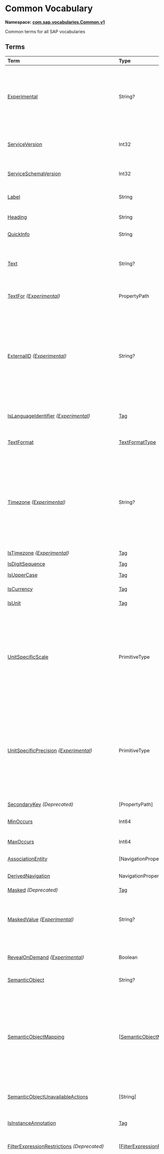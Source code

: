 # Common Vocabulary
**Namespace: [com.sap.vocabularies.Common.v1](Common.xml)**

Common terms for all SAP vocabularies


## Terms

Term|Type|Description
:---|:---|:----------
[Experimental](./Common.xml#L43:~:text=<Term%20Name="-,Experimental,-")|String?|<a name="Experimental"></a>Terms, types, and properties annotated with this term are experimental and can be changed incompatibly or removed completely any time without prior warning.<br>Do not use or rely on experimental terms, types, and properties in production environments.
[ServiceVersion](./Common.xml#L54:~:text=<Term%20Name="-,ServiceVersion,-")|Int32|<a name="ServiceVersion"></a>1 for first version of a service, incremented when schema changes incompatibly and service is published with a different URI
[ServiceSchemaVersion](./Common.xml#L57:~:text=<Term%20Name="-,ServiceSchemaVersion,-")|Int32|<a name="ServiceSchemaVersion"></a>0 for first schema version within a service version, incremented when schema changes compatibly
[Label](./Common.xml#L62:~:text=<Term%20Name="-,Label,-")|String|<a name="Label"></a>A short, human-readable text suitable for labels and captions in UIs
[Heading](./Common.xml#L67:~:text=<Term%20Name="-,Heading,-")|String|<a name="Heading"></a>A short, human-readable text suitable for column headings in UIs
[QuickInfo](./Common.xml#L72:~:text=<Term%20Name="-,QuickInfo,-")|String|<a name="QuickInfo"></a>A short, human-readable text suitable for tool tips in UIs
[Text](./Common.xml#L77:~:text=<Term%20Name="-,Text,-")|String?|<a name="Text"></a>A descriptive text for values of the annotated property. Value MUST be a dynamic expression when used as metadata annotation.<br>Can be annotated with:<br>- [TextArrangement](UI.md#TextArrangement)
[TextFor](./Common.xml#L87:~:text=<Term%20Name="-,TextFor,-") *([Experimental](Common.md#Experimental))*|PropertyPath|<a name="TextFor"></a>The annotated property contains a descriptive text for values of the referenced property.
[ExternalID](./Common.xml#L93:~:text=<Term%20Name="-,ExternalID,-") *([Experimental](Common.md#Experimental))*|String?|<a name="ExternalID"></a>A human readable identifier for values of the annotated property or parameter. Value MUST be a dynamic expression when used as metadata annotation.<br>If the annotated property is (part of) a foreign key of a resource, the external id is a human readable (part of an) identifier of this resource. There is a one-to-one relationship between each possible value of the annotated property and the corresponding external id. The annotation of a parameter refers to a property of the operation binding parameter.
[IsLanguageIdentifier](./Common.xml#L111:~:text=<Term%20Name="-,IsLanguageIdentifier,-") *([Experimental](Common.md#Experimental))*|[Tag](https://github.com/oasis-tcs/odata-vocabularies/blob/main/vocabularies/Org.OData.Core.V1.md#Tag)|<a name="IsLanguageIdentifier"></a>An identifier to distinguish multiple texts in different languages for the same entity
[TextFormat](./Common.xml#L116:~:text=<Term%20Name="-,TextFormat,-")|[TextFormatType](#TextFormatType)|<a name="TextFormat"></a>The annotated property, parameter, or return type contains human-readable text that may contain formatting information
[Timezone](./Common.xml#L129:~:text=<Term%20Name="-,Timezone,-") *([Experimental](Common.md#Experimental))*|String?|<a name="Timezone"></a>The point in time represented by the annotated property or parameter shall be interpreted in the given time zone<br>Time zones shall be specified according to the [IANA](https://www.iana.org/time-zones) standard. If this annotation is absent or null or an empty string, points in time are typically interpreted in the current user's or default time zone. The annotation value can be a path expression resolving to a property that may be tagged with [`IsTimezone`](#IsTimezone).
[IsTimezone](./Common.xml#L139:~:text=<Term%20Name="-,IsTimezone,-") *([Experimental](Common.md#Experimental))*|[Tag](https://github.com/oasis-tcs/odata-vocabularies/blob/main/vocabularies/Org.OData.Core.V1.md#Tag)|<a name="IsTimezone"></a>Annotated property or parameter is a time zone
[IsDigitSequence](./Common.xml#L190:~:text=<Term%20Name="-,IsDigitSequence,-")|[Tag](https://github.com/oasis-tcs/odata-vocabularies/blob/main/vocabularies/Org.OData.Core.V1.md#Tag)|<a name="IsDigitSequence"></a>Contains only digits
[IsUpperCase](./Common.xml#L195:~:text=<Term%20Name="-,IsUpperCase,-")|[Tag](https://github.com/oasis-tcs/odata-vocabularies/blob/main/vocabularies/Org.OData.Core.V1.md#Tag)|<a name="IsUpperCase"></a>Contains just uppercase characters
[IsCurrency](./Common.xml#L200:~:text=<Term%20Name="-,IsCurrency,-")|[Tag](https://github.com/oasis-tcs/odata-vocabularies/blob/main/vocabularies/Org.OData.Core.V1.md#Tag)|<a name="IsCurrency"></a>Annotated property or parameter is a currency code
[IsUnit](./Common.xml#L205:~:text=<Term%20Name="-,IsUnit,-")|[Tag](https://github.com/oasis-tcs/odata-vocabularies/blob/main/vocabularies/Org.OData.Core.V1.md#Tag)|<a name="IsUnit"></a>Annotated property or parameter is a unit of measure
[UnitSpecificScale](./Common.xml#L209:~:text=<Term%20Name="-,UnitSpecificScale,-")|PrimitiveType|<a name="UnitSpecificScale"></a>The number of fractional decimal digits of a currency amount or measured quantity<br>The annotated property contains a currency code or unit of measure, and the annotation value specifies the default scale of numeric values with that currency code or unit of measure. Can be used in e.g. a list of available currency codes or units of measure, or a list of measuring devices to specify the number of fractional digits captured by that device.
[UnitSpecificPrecision](./Common.xml#L214:~:text=<Term%20Name="-,UnitSpecificPrecision,-") *([Experimental](Common.md#Experimental))*|PrimitiveType|<a name="UnitSpecificPrecision"></a>The number of significant decimal digits of a currency amount or measured quantity<br>The annotated property contains a currency code or unit of measure, and the annotation value specifies the default precision of numeric values with that currency code or unit of measure. Can be used in e.g. a list of available currency codes or units of measure, or a list of measuring devices to specify the number of significant digits captured by that device.
[SecondaryKey](./Common.xml#L220:~:text=<Term%20Name="-,SecondaryKey,-") *(Deprecated)*|\[PropertyPath\]|<a name="SecondaryKey"></a>Use term `AlternateKeys` from the OASIS Core vocabulary instead
[MinOccurs](./Common.xml#L232:~:text=<Term%20Name="-,MinOccurs,-")|Int64|<a name="MinOccurs"></a>The annotated set or collection contains at least this number of items
[MaxOccurs](./Common.xml#L236:~:text=<Term%20Name="-,MaxOccurs,-")|Int64|<a name="MaxOccurs"></a>The annotated set or collection contains at most this number of items
[AssociationEntity](./Common.xml#L240:~:text=<Term%20Name="-,AssociationEntity,-")|\[NavigationPropertyPath\]|<a name="AssociationEntity"></a>Entity representing an n:m association with attributes
[DerivedNavigation](./Common.xml#L247:~:text=<Term%20Name="-,DerivedNavigation,-")|NavigationPropertyPath|<a name="DerivedNavigation"></a>Shortcut for a multi-segment navigation, contains the long path with all its segments
[Masked](./Common.xml#L253:~:text=<Term%20Name="-,Masked,-") *(Deprecated)*|[Tag](https://github.com/oasis-tcs/odata-vocabularies/blob/main/vocabularies/Org.OData.Core.V1.md#Tag)|<a name="Masked"></a>Use terms `MaskedValue` instead
[MaskedValue](./Common.xml#L268:~:text=<Term%20Name="-,MaskedValue,-") *([Experimental](Common.md#Experimental))*|String?|<a name="MaskedValue"></a>Property contains sensitive data that is by default not transferred<br>By default a masked property is excluded from responses and instead an instance annotation with this term is sent, containing a masked value that can be rendered by user interfaces.
[RevealOnDemand](./Common.xml#L277:~:text=<Term%20Name="-,RevealOnDemand,-") *([Experimental](Common.md#Experimental))*|Boolean|<a name="RevealOnDemand"></a>Unmasked data for this property can be requested with custom query option `masked-values=false`
[SemanticObject](./Common.xml#L283:~:text=<Term%20Name="-,SemanticObject,-")|String?|<a name="SemanticObject"></a>Name of the Semantic Object represented as this entity type or identified by this property
[SemanticObjectMapping](./Common.xml#L286:~:text=<Term%20Name="-,SemanticObjectMapping,-")|\[[SemanticObjectMappingType](#SemanticObjectMappingType)\]|<a name="SemanticObjectMapping"></a>Maps properties of the annotated entity type or sibling properties of the annotated property to properties of the Semantic Object<br>This allows "renaming" of properties in the current context to match property names of the Semantic Object, e.g. `SenderPartyID` to `PartyID`. Only properties explicitly listed in the mapping are renamed, all other properties are available for intent-based navigation with their "local" name.
[SemanticObjectUnavailableActions](./Common.xml#L299:~:text=<Term%20Name="-,SemanticObjectUnavailableActions,-")|\[String\]|<a name="SemanticObjectUnavailableActions"></a>List of actions that are not available in the current state of the instance of the Semantic Object
[IsInstanceAnnotation](./Common.xml#L303:~:text=<Term%20Name="-,IsInstanceAnnotation,-")|[Tag](https://github.com/oasis-tcs/odata-vocabularies/blob/main/vocabularies/Org.OData.Core.V1.md#Tag)|<a name="IsInstanceAnnotation"></a>Term can also be used as instance annotation; AppliesTo of this term specifies where it can be applied
[FilterExpressionRestrictions](./Common.xml#L333:~:text=<Term%20Name="-,FilterExpressionRestrictions,-") *(Deprecated)*|\[[FilterExpressionRestrictionType](#FilterExpressionRestrictionType)\]|<a name="FilterExpressionRestrictions"></a>Use term Capabilities.FilterRestrictions instead
[FieldControl](./Common.xml#L376:~:text=<Term%20Name="-,FieldControl,-")|[FieldControlType?](#FieldControlType)|<a name="FieldControl"></a>Control state of a property, parameter, or the media stream of a media entity<br>This term can be used for static field control, providing an enumeration member value in $metadata, as well as dynamically, providing a `Path` expression.<br/>In the dynamic case the property referenced by the `Path` expression MUST be of type `Edm.Byte` to accommodate OData V2 services as well as V4 infrastructures that don't support enumeration types.
[ExceptionCategory](./Common.xml#L425:~:text=<Term%20Name="-,ExceptionCategory,-") *([Experimental](Common.md#Experimental))*|String|<a name="ExceptionCategory"></a>A machine-readable exception category
[Application](./Common.xml#L430:~:text=<Term%20Name="-,Application,-") *([Experimental](Common.md#Experimental))*|[ApplicationType](#ApplicationType)|<a name="Application"></a>...
[Timestamp](./Common.xml#L450:~:text=<Term%20Name="-,Timestamp,-") *([Experimental](Common.md#Experimental))*|DateTimeOffset|<a name="Timestamp"></a>...
[TransactionId](./Common.xml#L455:~:text=<Term%20Name="-,TransactionId,-") *([Experimental](Common.md#Experimental))*|String|<a name="TransactionId"></a>...
[ErrorResolution](./Common.xml#L460:~:text=<Term%20Name="-,ErrorResolution,-") *([Experimental](Common.md#Experimental))*|[ErrorResolutionType](#ErrorResolutionType)|<a name="ErrorResolution"></a>Hints for resolving this error
[Messages](./Common.xml#L478:~:text=<Term%20Name="-,Messages,-")|\[ComplexType\]|<a name="Messages"></a>Collection of end-user messages<br>The name of the message type is service-specific, its structure components are identified by naming convention, following the names of the OData error response structure.<br/>The minimum structure is<br/>- `code: Edm.String`<br/>- `message: Edm.String`<br/>- `target: Edm.String nullable`<br/>- `additionalTargets: Collection(Edm.String)`<br/>- `transition: Edm.Boolean`<br/>- `numericSeverity: Edm.Byte`<br/>- `longtextUrl: Edm.String nullable`
[additionalTargets](./Common.xml#L501:~:text=<Term%20Name="-,additionalTargets,-") *([Experimental](Common.md#Experimental))*|\[String\]|<a name="additionalTargets"></a>Additional targets for the message<br>This instance annotation can be applied to the `error` object and the objects within the `details` array of an OData error response
[longtextUrl](./Common.xml#L507:~:text=<Term%20Name="-,longtextUrl,-")|URL|<a name="longtextUrl"></a>Location of the message long text<br>This instance annotation can be applied to the `error` object and the objects within the `details` array of an OData error response
[numericSeverity](./Common.xml#L513:~:text=<Term%20Name="-,numericSeverity,-")|[NumericMessageSeverityType](#NumericMessageSeverityType)|<a name="numericSeverity"></a>Classifies an end-user message as info, success, warning, or error<br>This instance annotation can be applied to the `error` object and the objects within the `details` array of an OData error response
[MaximumNumericMessageSeverity](./Common.xml#L518:~:text=<Term%20Name="-,MaximumNumericMessageSeverity,-") *([Experimental](Common.md#Experimental))*|[NumericMessageSeverityType?](#NumericMessageSeverityType)|<a name="MaximumNumericMessageSeverity"></a>The maximum severity of all end-user messages attached to an entity, null if no messages are attached<br>This metadata annotation can be applied to entity types that are also annotated with term [`Common.Messages`](#Messages)
[IsActionCritical](./Common.xml#L547:~:text=<Term%20Name="-,IsActionCritical,-")|Boolean|<a name="IsActionCritical"></a>Criticality of the function or action to enforce a warning or similar before it's executed
[Attributes](./Common.xml#L551:~:text=<Term%20Name="-,Attributes,-")|\[PropertyPath\]|<a name="Attributes"></a>Attributes related to this property, which may occur in denormalized entity types
[RelatedRecursiveHierarchy](./Common.xml#L555:~:text=<Term%20Name="-,RelatedRecursiveHierarchy,-")|AnnotationPath|<a name="RelatedRecursiveHierarchy"></a>A recursive hierarchy related to this property. The annotation path must end in Aggregation.RecursiveHierarchy.
[Interval](./Common.xml#L559:~:text=<Term%20Name="-,Interval,-")|[IntervalType](#IntervalType)|<a name="Interval"></a>An interval with lower and upper boundaries described by two properties
[ResultContext](./Common.xml#L577:~:text=<Term%20Name="-,ResultContext,-")|[Tag](https://github.com/oasis-tcs/odata-vocabularies/blob/main/vocabularies/Org.OData.Core.V1.md#Tag)|<a name="ResultContext"></a>The annotated entity type has one or more containment navigation properties. An instance of the annotated entity type provides the context required for determining the target entity sets reached by these containment navigation properties.
[SAPObjectNodeType](./Common.xml#L585:~:text=<Term%20Name="-,SAPObjectNodeType,-") *([Experimental](Common.md#Experimental))*|[SAPObjectNodeTypeType](#SAPObjectNodeTypeType)|<a name="SAPObjectNodeType"></a>The SAP Object Node Type represented by the annotated entity type<br>SAP Object Node Types define the structure of SAP Object Types, which are a generalization of Business Object, Technical Object, Configuration Object, and Analytical Object.
[Composition](./Common.xml#L601:~:text=<Term%20Name="-,Composition,-") *([Experimental](Common.md#Experimental))*|[Tag](https://github.com/oasis-tcs/odata-vocabularies/blob/main/vocabularies/Org.OData.Core.V1.md#Tag)|<a name="Composition"></a>The annotated navigation property represents a logical composition, even though it is non-containment<br>The entities related via this navigation property have an existential dependency on their composition parent. The entity set of the composition parent MUST contain a NavigationPropertyBinding for this navigation property.
[SAPObjectNodeTypeReference](./Common.xml#L610:~:text=<Term%20Name="-,SAPObjectNodeTypeReference,-") *([Experimental](Common.md#Experimental))*|String|<a name="SAPObjectNodeTypeReference"></a>The entity referenced by the annotated property has the [`SAPObjectNodeType`](#SAPObjectNodeType) with this name<br>The entity containing the property and the entity referenced by it will in general have different SAP Object Node Types.
[IsNaturalPerson](./Common.xml#L618:~:text=<Term%20Name="-,IsNaturalPerson,-")|[Tag](https://github.com/oasis-tcs/odata-vocabularies/blob/main/vocabularies/Org.OData.Core.V1.md#Tag)|<a name="IsNaturalPerson"></a>The annotated entity type (e.g. `Employee`) or annotation (e.g. `IsImageUrl`) represents a natural person
[ValueList](./Common.xml#L624:~:text=<Term%20Name="-,ValueList,-")|[ValueListType](#ValueListType)|<a name="ValueList"></a>Specifies how to get a list of acceptable values for a property or parameter<br>The value list can be based on user input that is passed in the value list request. The value list can be used for type-ahead and classical pick lists.
[ValueListRelevantQualifiers](./Common.xml#L698:~:text=<Term%20Name="-,ValueListRelevantQualifiers,-")|\[[SimpleIdentifier](https://github.com/oasis-tcs/odata-vocabularies/blob/main/vocabularies/Org.OData.Core.V1.md#SimpleIdentifier)\]|<a name="ValueListRelevantQualifiers"></a>List of qualifiers of relevant ValueList annotations<br>The value of this annotation is a dynamic expression for calculating the qualifiers of relevant value lists depending on the values of one or more other properties.
[ValueListWithFixedValues](./Common.xml#L703:~:text=<Term%20Name="-,ValueListWithFixedValues,-")|[Tag](https://github.com/oasis-tcs/odata-vocabularies/blob/main/vocabularies/Org.OData.Core.V1.md#Tag)|<a name="ValueListWithFixedValues"></a>If specified as true, there's only one value list mapping and its value list consists of a small number of fixed values
[ValueListForValidation](./Common.xml#L707:~:text=<Term%20Name="-,ValueListForValidation,-")|String|<a name="ValueListForValidation"></a>Contains the qualifier of the ValueList or ValueListMapping that should be used for validation
[ValueListReferences](./Common.xml#L711:~:text=<Term%20Name="-,ValueListReferences,-")|\[URL\]|<a name="ValueListReferences"></a>A list of URLs of CSDL documents containing value list mappings for this parameter or property
[ValueListMapping](./Common.xml#L716:~:text=<Term%20Name="-,ValueListMapping,-")|[ValueListMappingType](#ValueListMappingType)|<a name="ValueListMapping"></a>Specifies the mapping between data service properties and value list properties<br>The value list can be filtered based on user input. It can be used for type-ahead and classical pick lists. There may be many alternative mappings with different qualifiers.
[IsCalendarYear](./Common.xml#L818:~:text=<Term%20Name="-,IsCalendarYear,-")|[Tag](https://github.com/oasis-tcs/odata-vocabularies/blob/main/vocabularies/Org.OData.Core.V1.md#Tag)|<a name="IsCalendarYear"></a>Property encodes a year number as string following the logical pattern (-?)YYYY(Y*) consisting of an optional minus sign for years B.C. followed by at least four digits. The string matches the regex pattern -?([1-9][0-9]{3,}\|0[0-9]{3})
[IsCalendarHalfyear](./Common.xml#L827:~:text=<Term%20Name="-,IsCalendarHalfyear,-")|[Tag](https://github.com/oasis-tcs/odata-vocabularies/blob/main/vocabularies/Org.OData.Core.V1.md#Tag)|<a name="IsCalendarHalfyear"></a>Property encodes a halfyear number as string following the logical pattern H consisting of a single digit. The string matches the regex pattern [1-2]
[IsCalendarQuarter](./Common.xml#L836:~:text=<Term%20Name="-,IsCalendarQuarter,-")|[Tag](https://github.com/oasis-tcs/odata-vocabularies/blob/main/vocabularies/Org.OData.Core.V1.md#Tag)|<a name="IsCalendarQuarter"></a>Property encodes a calendar quarter number as string following the logical pattern Q consisting of a single digit. The string matches the regex pattern [1-4]
[IsCalendarMonth](./Common.xml#L845:~:text=<Term%20Name="-,IsCalendarMonth,-")|[Tag](https://github.com/oasis-tcs/odata-vocabularies/blob/main/vocabularies/Org.OData.Core.V1.md#Tag)|<a name="IsCalendarMonth"></a>Property encodes a calendar month number as string following the logical pattern MM consisting of two digits. The string matches the regex pattern 0[1-9]\|1[0-2]
[IsCalendarWeek](./Common.xml#L854:~:text=<Term%20Name="-,IsCalendarWeek,-")|[Tag](https://github.com/oasis-tcs/odata-vocabularies/blob/main/vocabularies/Org.OData.Core.V1.md#Tag)|<a name="IsCalendarWeek"></a>Property encodes a calendar week number as string following the logical pattern WW consisting of two digits. The string matches the regex pattern 0[1-9]\|[1-4][0-9]\|5[0-3]
[IsDayOfCalendarMonth](./Common.xml#L863:~:text=<Term%20Name="-,IsDayOfCalendarMonth,-")|[Tag](https://github.com/oasis-tcs/odata-vocabularies/blob/main/vocabularies/Org.OData.Core.V1.md#Tag)|<a name="IsDayOfCalendarMonth"></a>Day number relative to a calendar month. Valid values are between 1 and 31.
[IsDayOfCalendarYear](./Common.xml#L871:~:text=<Term%20Name="-,IsDayOfCalendarYear,-")|[Tag](https://github.com/oasis-tcs/odata-vocabularies/blob/main/vocabularies/Org.OData.Core.V1.md#Tag)|<a name="IsDayOfCalendarYear"></a>Day number relative to a calendar year. Valid values are between 1 and 366.
[IsCalendarYearHalfyear](./Common.xml#L879:~:text=<Term%20Name="-,IsCalendarYearHalfyear,-")|[Tag](https://github.com/oasis-tcs/odata-vocabularies/blob/main/vocabularies/Org.OData.Core.V1.md#Tag)|<a name="IsCalendarYearHalfyear"></a>Property encodes a calendar year and halfyear as string following the logical pattern (-?)YYYY(Y*)H consisting of an optional minus sign for years B.C. followed by at least five digits, where the last digit represents the halfyear. The string matches the regex pattern -?([1-9][0-9]{3,}\|0[0-9]{3})[1-2]
[IsCalendarYearQuarter](./Common.xml#L889:~:text=<Term%20Name="-,IsCalendarYearQuarter,-")|[Tag](https://github.com/oasis-tcs/odata-vocabularies/blob/main/vocabularies/Org.OData.Core.V1.md#Tag)|<a name="IsCalendarYearQuarter"></a>Property encodes a calendar year and quarter as string following the logical pattern (-?)YYYY(Y*)Q consisting of an optional minus sign for years B.C. followed by at least five digits, where the last digit represents the quarter. The string matches the regex pattern -?([1-9][0-9]{3,}\|0[0-9]{3})[1-4]
[IsCalendarYearMonth](./Common.xml#L899:~:text=<Term%20Name="-,IsCalendarYearMonth,-")|[Tag](https://github.com/oasis-tcs/odata-vocabularies/blob/main/vocabularies/Org.OData.Core.V1.md#Tag)|<a name="IsCalendarYearMonth"></a>Property encodes a calendar year and month as string following the logical pattern (-?)YYYY(Y*)MM consisting of an optional minus sign for years B.C. followed by at least six digits, where the last two digits represent the months January to December. The string matches the regex pattern -?([1-9][0-9]{3,}\|0[0-9]{3})(0[1-9]\|1[0-2])
[IsCalendarYearWeek](./Common.xml#L910:~:text=<Term%20Name="-,IsCalendarYearWeek,-")|[Tag](https://github.com/oasis-tcs/odata-vocabularies/blob/main/vocabularies/Org.OData.Core.V1.md#Tag)|<a name="IsCalendarYearWeek"></a>Property encodes a calendar year and week as string following the logical pattern (-?)YYYY(Y*)WW consisting of an optional minus sign for years B.C. followed by at least six digits, where the last two digits represent week number in the year. The string matches the regex pattern -?([1-9][0-9]{3,}\|0[0-9]{3})(0[1-9]\|[1-4][0-9]\|5[0-3])
[IsCalendarDate](./Common.xml#L920:~:text=<Term%20Name="-,IsCalendarDate,-")|[Tag](https://github.com/oasis-tcs/odata-vocabularies/blob/main/vocabularies/Org.OData.Core.V1.md#Tag)|<a name="IsCalendarDate"></a>Property encodes a calendar date: year, month and day as string following the logical pattern (-?)YYYY(Y*)MMDD consisting of an optional minus sign for years B.C. followed by at least eight digits, where the last four digits represent the months January to December (MM) and the day of the month (DD). The string matches the regex pattern -?([1-9][0-9]{3,}\|0[0-9]{3})(0[1-9]\|1[0-2])(0[1-9]\|[12][0-9]\|3[01]) The regex pattern does not reflect the additional constraint for "Day-of-month Values": The day value must be no more than 30 if month is one of 04, 06, 09, or 11, no more than 28 if month is 02 and year is not divisible by 4, or is divisible by 100 but not by 400, and no more than 29 if month is 02 and year is divisible by 400, or by 4 but not by 100.
[IsFiscalYear](./Common.xml#L937:~:text=<Term%20Name="-,IsFiscalYear,-")|[Tag](https://github.com/oasis-tcs/odata-vocabularies/blob/main/vocabularies/Org.OData.Core.V1.md#Tag)|<a name="IsFiscalYear"></a>Property encodes a fiscal year number as string following the logical pattern YYYY consisting of four digits. The string matches the regex pattern [1-9][0-9]{3}
[IsFiscalPeriod](./Common.xml#L946:~:text=<Term%20Name="-,IsFiscalPeriod,-")|[Tag](https://github.com/oasis-tcs/odata-vocabularies/blob/main/vocabularies/Org.OData.Core.V1.md#Tag)|<a name="IsFiscalPeriod"></a>Property encodes a fiscal period as string following the logical pattern PPP consisting of three digits. The string matches the regex pattern [0-9]{3}
[IsFiscalYearPeriod](./Common.xml#L955:~:text=<Term%20Name="-,IsFiscalYearPeriod,-")|[Tag](https://github.com/oasis-tcs/odata-vocabularies/blob/main/vocabularies/Org.OData.Core.V1.md#Tag)|<a name="IsFiscalYearPeriod"></a>Property encodes a fiscal year and period as string following the logical pattern YYYYPPP consisting of seven digits, where the last three digits represent the fiscal period in the year. The string matches the regex pattern ([1-9][0-9]{3})([0-9]{3})
[IsFiscalQuarter](./Common.xml#L965:~:text=<Term%20Name="-,IsFiscalQuarter,-")|[Tag](https://github.com/oasis-tcs/odata-vocabularies/blob/main/vocabularies/Org.OData.Core.V1.md#Tag)|<a name="IsFiscalQuarter"></a>Property encodes a fiscal quarter number as string following the logical pattern Q consisting of a single digit. The string matches the regex pattern [1-4]
[IsFiscalYearQuarter](./Common.xml#L973:~:text=<Term%20Name="-,IsFiscalYearQuarter,-")|[Tag](https://github.com/oasis-tcs/odata-vocabularies/blob/main/vocabularies/Org.OData.Core.V1.md#Tag)|<a name="IsFiscalYearQuarter"></a>Property encodes a fiscal year and quarter as string following the logical pattern YYYYQ consisting of five digits, where the last digit represents the quarter. The string matches the regex pattern [1-9][0-9]{3}[1-4]
[IsFiscalWeek](./Common.xml#L982:~:text=<Term%20Name="-,IsFiscalWeek,-")|[Tag](https://github.com/oasis-tcs/odata-vocabularies/blob/main/vocabularies/Org.OData.Core.V1.md#Tag)|<a name="IsFiscalWeek"></a>Property encodes a fiscal week number as string following the logical pattern WW consisting of two digits. The string matches the regex pattern 0[1-9]\|[1-4][0-9]\|5[0-3]
[IsFiscalYearWeek](./Common.xml#L990:~:text=<Term%20Name="-,IsFiscalYearWeek,-")|[Tag](https://github.com/oasis-tcs/odata-vocabularies/blob/main/vocabularies/Org.OData.Core.V1.md#Tag)|<a name="IsFiscalYearWeek"></a>Property encodes a fiscal year and week as string following the logical pattern YYYYWW consisting of six digits, where the last two digits represent the week number in the year. The string matches the regex pattern [1-9][0-9]{3}(0[1-9]\|[1-4][0-9]\|5[0-3])
[IsDayOfFiscalYear](./Common.xml#L999:~:text=<Term%20Name="-,IsDayOfFiscalYear,-")|[Tag](https://github.com/oasis-tcs/odata-vocabularies/blob/main/vocabularies/Org.OData.Core.V1.md#Tag)|<a name="IsDayOfFiscalYear"></a>Day number relative to a fiscal year. Valid values are between 1 and 371.
[IsFiscalYearVariant](./Common.xml#L1006:~:text=<Term%20Name="-,IsFiscalYearVariant,-")|[Tag](https://github.com/oasis-tcs/odata-vocabularies/blob/main/vocabularies/Org.OData.Core.V1.md#Tag)|<a name="IsFiscalYearVariant"></a>Property encodes a fiscal year variant
[MutuallyExclusiveTerm](./Common.xml#L1014:~:text=<Term%20Name="-,MutuallyExclusiveTerm,-")|[Tag](https://github.com/oasis-tcs/odata-vocabularies/blob/main/vocabularies/Org.OData.Core.V1.md#Tag)|<a name="MutuallyExclusiveTerm"></a>Only one term of the group identified with the Qualifier attribute can be applied
[DraftRoot](./Common.xml#L1020:~:text=<Term%20Name="-,DraftRoot,-")|[DraftRootType](#DraftRootType)|<a name="DraftRoot"></a>Root entities of business documents that support the draft pattern
[DraftNode](./Common.xml#L1061:~:text=<Term%20Name="-,DraftNode,-")|[DraftNodeType](#DraftNodeType)|<a name="DraftNode"></a>Entities in this set are parts of business documents that support the draft pattern
[DraftActivationVia](./Common.xml#L1083:~:text=<Term%20Name="-,DraftActivationVia,-")|\[[SimpleIdentifier](https://github.com/oasis-tcs/odata-vocabularies/blob/main/vocabularies/Org.OData.Core.V1.md#SimpleIdentifier)\]|<a name="DraftActivationVia"></a>Draft entities in this set are indirectly activated via draft entities in the referenced entity sets
[EditableFieldFor](./Common.xml#L1087:~:text=<Term%20Name="-,EditableFieldFor,-")|PropertyPath|<a name="EditableFieldFor"></a>The annotated property is an editable field for the referenced key property
[SemanticKey](./Common.xml#L1117:~:text=<Term%20Name="-,SemanticKey,-")|\[PropertyPath\]|<a name="SemanticKey"></a>The listed properties form the semantic key, i.e. they are unique modulo IsActiveEntity
[SideEffects](./Common.xml#L1121:~:text=<Term%20Name="-,SideEffects,-")|[SideEffectsType](#SideEffectsType)|<a name="SideEffects"></a>Describes side-effects of modification operations
[DefaultValuesFunction](./Common.xml#L1209:~:text=<Term%20Name="-,DefaultValuesFunction,-")|[QualifiedName](#QualifiedName)|<a name="DefaultValuesFunction"></a>Function to calculate default values based on user input that is only known to the client and "context information" that is already available to the service<br>The default values function must have a bound overload whose binding parameter type matches the annotation target<br/> - for an entity set: collection of entity type of entity set<br/> - for a navigation property: identical to the type of the navigation property (single- or collection-valued)<br/> - for a bound action/function: identical to the binding parameter type of the annotated action/function<br/> In addition the overload can have non-binding parameters for values that the user has already entered:<br/> - for an entity set or navigation property: each non-binding parameter name and type must match the name and type of a property of the entity to be created<br/> - for an action or function: each non-binding parameter name and type must match the name and type of a non-binding parameter of the action or function to be called<br/> The result type of the default values function is a complex type whose properties correspond in name and type to a subset of<br/> - the properties of the entity to create, or<br/> - the parameters of the action or function to call
[DerivedDefaultValue](./Common.xml#L1238:~:text=<Term%20Name="-,DerivedDefaultValue,-") *([Experimental](Common.md#Experimental))*|String|<a name="DerivedDefaultValue"></a>Function import to derive a default value for the property from a given context.<br>Function import has two parameters of complex types:<br/> - `parameters`, a structure resembling the entity type the parameter entity set related to the entity set of the annotated property<br/> - `properties`, a structure resembling the type of the entity set of the annotated property<br/> The return type must be of the same type as the annotated property.<br/> Arguments passed to the function import are used as context for deriving the default value. The function import returns this default value, or null in case such a value could not be determined.
[FilterDefaultValue](./Common.xml#L1259:~:text=<Term%20Name="-,FilterDefaultValue,-")|PrimitiveType?|<a name="FilterDefaultValue"></a>A default value for the property to be used in filter expressions.
[FilterDefaultValueHigh](./Common.xml#L1263:~:text=<Term%20Name="-,FilterDefaultValueHigh,-") *([Experimental](Common.md#Experimental))*|PrimitiveType?|<a name="FilterDefaultValueHigh"></a>A default upper limit for the property to be used in 'less than or equal' filter expressions.
[DerivedFilterDefaultValue](./Common.xml#L1268:~:text=<Term%20Name="-,DerivedFilterDefaultValue,-") *([Experimental](Common.md#Experimental))*|String|<a name="DerivedFilterDefaultValue"></a>Function import to derive a default value for the property from a given context in order to use it in filter expressions.<br>Function import has two parameters of complex types:<br/> - `parameters`, a structure resembling the entity type the parameter entity set related to the entity set of the annotated property<br/> - `properties`, a structure resembling the type of the entity set of the annotated property<br/> The return type must be of the same type as the annotated property.<br/> Arguments passed to the function import are used as context for deriving the default value. The function import returns this default value, or null in case such a value could not be determined.
[SortOrder](./Common.xml#L1292:~:text=<Term%20Name="-,SortOrder,-")|\[[SortOrderType](#SortOrderType)\]|<a name="SortOrder"></a>List of sort criteria<br>The items of the annotated entity set or the items of the collection of the annotated entity type are sorted by the first entry of the SortOrder collection. Items with same value for this first sort criteria are sorted by the second entry of the SortOrder collection, and so on.
[RecursiveHierarchy](./Common.xml#L1348:~:text=<Term%20Name="-,RecursiveHierarchy,-") *(Deprecated)*|[RecursiveHierarchyType](#RecursiveHierarchyType)|<a name="RecursiveHierarchy"></a>Use terms [Aggregation.RecursiveHierarchy](https://github.com/oasis-tcs/odata-vocabularies/blob/main/vocabularies/Org.OData.Aggregation.V1.md#RecursiveHierarchy) and [Hierarchy.RecursiveHierarchy](https://github.com/SAP/odata-vocabularies/blob/main/vocabularies/Hierarchy.md#RecursiveHierarchy) instead
[CreatedAt](./Common.xml#L1396:~:text=<Term%20Name="-,CreatedAt,-")|DateTimeOffset?|<a name="CreatedAt"></a>Creation timestamp
[CreatedBy](./Common.xml#L1400:~:text=<Term%20Name="-,CreatedBy,-")|[UserID?](#UserID)|<a name="CreatedBy"></a>First editor
[ChangedAt](./Common.xml#L1404:~:text=<Term%20Name="-,ChangedAt,-")|DateTimeOffset?|<a name="ChangedAt"></a>Last modification timestamp
[ChangedBy](./Common.xml#L1408:~:text=<Term%20Name="-,ChangedBy,-")|[UserID?](#UserID)|<a name="ChangedBy"></a>Last editor
[OriginalProtocolVersion](./Common.xml#L1420:~:text=<Term%20Name="-,OriginalProtocolVersion,-")|String|<a name="OriginalProtocolVersion"></a>Original protocol version of a converted (V4) CSDL document, allowed values `2.0` and `3.0`
[ApplyMultiUnitBehaviorForSortingAndFiltering](./Common.xml#L1425:~:text=<Term%20Name="-,ApplyMultiUnitBehaviorForSortingAndFiltering,-") *([Experimental](Common.md#Experimental))*|[Tag](https://github.com/oasis-tcs/odata-vocabularies/blob/main/vocabularies/Org.OData.Core.V1.md#Tag)|<a name="ApplyMultiUnitBehaviorForSortingAndFiltering"></a>Sorting and filtering of amounts in multiple currencies needs special consideration<br>TODO: add link to UX documentation on https://experience.sap.com/fiori-design/
[mediaUploadLink](./Common.xml#L1431:~:text=<Term%20Name="-,mediaUploadLink,-") *([Experimental](Common.md#Experimental))*|URL|<a name="mediaUploadLink"></a>URL for uploading new media content to a Document Management Service<br>In contrast to the `@odata.mediaEditLink` this URL allows to upload new media content without directly changing a stream property or media resource. The upload request typically uses HTTP POST with `Content-Type: multipart/form-data` following RFC 7578. The upload request must contain one multipart representing the content of the file. The `name` parameter in the `Content-Disposition` header (as described in RFC 7578) is irrelevant, but the `filename` parameter is expected. If the request succeeds the response will contain a JSON body of `Content-Type: application/json` with a JSON property `readLink`. The newly uploaded media resource can be linked to the stream property by changing the `@odata.mediaReadLink` to the value of this `readLink` in a subsequent PATCH request to the OData entity.
[PrimitivePropertyPath](./Common.xml#L1446:~:text=<Term%20Name="-,PrimitivePropertyPath,-") *([Experimental](Common.md#Experimental))*|[Tag](https://github.com/oasis-tcs/odata-vocabularies/blob/main/vocabularies/Org.OData.Core.V1.md#Tag)|<a name="PrimitivePropertyPath"></a>A term or term property with this tag whose type is (a collection of) `Edm.PropertyPath` MUST resolve to a primitive structural property
[WebSocketBaseURL](./Common.xml#L1451:~:text=<Term%20Name="-,WebSocketBaseURL,-") *([Experimental](Common.md#Experimental))*|URL|<a name="WebSocketBaseURL"></a>Base URL for WebSocket connections
[RecommendationsFunction](./Common.xml#L1457:~:text=<Term%20Name="-,RecommendationsFunction,-") *([Experimental](Common.md#Experimental))*|[QualifiedName](#QualifiedName)|<a name="RecommendationsFunction"></a>Qualified name of a function that computes AI-based recommendations for entities of the annotated type (see [template](#Template_RecommendationsFunction) and [template for asynchronous OData requests](#Template_AsyncRecommendationsFunction))
[RecommendationsRole](./Common.xml#L1552:~:text=<Term%20Name="-,RecommendationsRole,-") *([Experimental](Common.md#Experimental))*|[RecommendationsRoleType](#RecommendationsRoleType)|<a name="RecommendationsRole"></a>Role of this property or parameter regarding AI-based recommendations


## Functions

<a name="Template_RecommendationsFunction"></a>
### [Template_RecommendationsFunction](./Common.xml#L1461:~:text=<Function%20Name="-,Template_RecommendationsFunction,-") *([Experimental](Common.md#Experimental))*

Template for functions that compute AI-based recommendations for the bound entity and its related entities

If the function is invoked repeatedly in a stateful session, it SHOULD NOT
recompute recommendations whose predictors have not changed since the previous invocation.

The template function itself cannot be invoked.

Parameter|Type|Description
:--------|:---|:----------
**[Entity](./Common.xml#L1470:~:text=<Function%20Name="-,Template_RecommendationsFunction,-")**|EntityType|**Binding parameter**
[Targets](./Common.xml#L1471:~:text=<Function%20Name="-,Template_RecommendationsFunction,-")|\[URL\]|URLs (relative to the request URL) that address entities, properties or action/function parameters for which recommendations shall be retrieved<br>The request `SalesOrder('A')/ns.RecommendationsFunction?Targets=[".","Items(10)"]` retrieves recommendations for the entities `SalesOrder('A')` and `SalesOrder('A')/Items(10)`.
[&rarr;](./Common.xml#L1479:~:text=<Function%20Name="-,Template_RecommendationsFunction,-")|URL|URL (relative to the service URL) for retrieving the recommendations (which are computed asynchronously) ([Example](./Common.xml#L1482))


<a name="Template_RecommendationsRetrievalFunction"></a>
### [Template_RecommendationsRetrievalFunction](./Common.xml#L1490:~:text=<Function%20Name="-,Template_RecommendationsRetrievalFunction,-") *([Experimental](Common.md#Experimental))*

Template for functions that retrieve AI-based recommendations for the bound entity and its related entities

The template function itself cannot be invoked.

Parameter|Type|Description
:--------|:---|:----------
[ID](./Common.xml#L1496:~:text=<Function%20Name="-,Template_RecommendationsRetrievalFunction,-")|String|ID that occurs in the URL returned by a prior invocation of the [recommendations function](#Template_RecommendationsFunction)
[&rarr;](./Common.xml#L1499:~:text=<Function%20Name="-,Template_RecommendationsRetrievalFunction,-")|\[[PropertyRecommendationType](#PropertyRecommendationType)\]|A collection of recommendations per targeted property


<a name="Template_AsyncRecommendationsFunction"></a>
### [Template_AsyncRecommendationsFunction](./Common.xml#L1503:~:text=<Function%20Name="-,Template_AsyncRecommendationsFunction,-") *([Experimental](Common.md#Experimental))*

Template for functions that compute AI-based recommendations in asynchronous OData requests

The template function itself cannot be invoked.

Parameter|Type|Description
:--------|:---|:----------
**[Entity](./Common.xml#L1509:~:text=<Function%20Name="-,Template_AsyncRecommendationsFunction,-")**|EntityType|**Binding parameter:** See parameter `Entity` in [`Template_RecommendationsFunction`](#Template_RecommendationsFunction)
[Targets](./Common.xml#L1512:~:text=<Function%20Name="-,Template_AsyncRecommendationsFunction,-")|\[URL\]|See parameter `Targets` in [`Template_RecommendationsFunction`](#Template_RecommendationsFunction)
[&rarr;](./Common.xml#L1516:~:text=<Function%20Name="-,Template_AsyncRecommendationsFunction,-")|\[[PropertyRecommendationType](#PropertyRecommendationType)\]|See return type in [`Template_RecommendationsRetrievalFunction`](#Template_RecommendationsRetrievalFunction)


<a name="TextFormatType"></a>
## [TextFormatType](./Common.xml#L120:~:text=<EnumType%20Name="-,TextFormatType,-")


Member|Value|Description
:-----|----:|:----------
[plain](./Common.xml#L121:~:text=<EnumType%20Name="-,TextFormatType,-")|0|Plain text, line breaks represented as the character 0x0A
[html](./Common.xml#L124:~:text=<EnumType%20Name="-,TextFormatType,-")|1|Plain text with markup that can validly appear directly within an HTML DIV element

<a name="SemanticObjectMappingType"></a>
## [SemanticObjectMappingType](./Common.xml#L290:~:text=<ComplexType%20Name="-,SemanticObjectMappingType,-")
Maps a property of the annotated entity type or a sibling property of the annotated property to a property of the Semantic Object

Property|Type|Description
:-------|:---|:----------
[LocalProperty](./Common.xml#L292:~:text=<ComplexType%20Name="-,SemanticObjectMappingType,-")|PropertyPath|Path to a local property that provides the value for the Semantic Object property
[SemanticObjectProperty](./Common.xml#L295:~:text=<ComplexType%20Name="-,SemanticObjectMappingType,-")|String|Name of the Semantic Object property

<a name="FilterExpressionRestrictionType"></a>
## [FilterExpressionRestrictionType](./Common.xml#L344:~:text=<ComplexType%20Name="-,FilterExpressionRestrictionType,-") *(Deprecated)*
Use term Capabilities.FilterRestrictions instead

<a name="FilterExpressionType"></a>
## [FilterExpressionType](./Common.xml#L356:~:text=<EnumType%20Name="-,FilterExpressionType,-") *(Deprecated)*
Use term Capabilities.FilterRestrictions instead

<a name="FieldControlType"></a>
## [FieldControlType](./Common.xml#L381:~:text=<EnumType%20Name="-,FieldControlType,-")
Control state of a property

When changes are requested, the value of this annotation in the before-image or after-image
          of the request plays a role. These may differ if the value is given dynamically in the metadata.

Member|Value|Description
:-----|----:|:----------
[Mandatory](./Common.xml#L387:~:text=<EnumType%20Name="-,FieldControlType,-")|7|Property is mandatory from a business perspective<br>A request that sets the property to its initial value or null fails entirely if this annotation is `Mandatory` in the after-image of the request.<br/> This annotation value does not imply any restrictions on the value range of the property. For restricting the value range use e.g. the standard type facet `Nullable` with a value of `false` to exclude the `null` value, or terms from the [Validation vocabulary](https://github.com/oasis-tcs/odata-vocabularies/blob/main/vocabularies/Org.OData.Validation.V1.md).
[Optional](./Common.xml#L395:~:text=<EnumType%20Name="-,FieldControlType,-")|3|Property may have a value<br>This value does not make sense as a static annotation value.
[ReadOnly](./Common.xml#L399:~:text=<EnumType%20Name="-,FieldControlType,-")|1|Property value cannot be changed<br>A request to change the property to a value that differs from the before-image fails entirely according to [OData-Protocol, section 11.4.3](https://docs.oasis-open.org/odata/odata/v4.01/odata-v4.01-part1-protocol.html#sec_UpdateanEntity) if this annotation is given dynamically as `ReadOnly` in the before-image of the request.<br/> To statically mark a property as read-only use term [Core.Computed](https://github.com/oasis-tcs/odata-vocabularies/blob/main/vocabularies/Org.OData.Core.V1.md#Computed) instead.
[Inapplicable](./Common.xml#L409:~:text=<EnumType%20Name="-,FieldControlType,-")|0|Property has no meaning in the current entity state<br>A request that sets the property to a non-initial non-null value fails entirely if this annotation is `Inapplicable` in the after-image of the request.<br/> This value does not make sense as a static annotation value.<br/>Example for dynamic use: in a travel expense report the property `DestinationCountry` is inapplicable if trip type is domestic, and mandatory if trip type is international.
[Hidden](./Common.xml#L419:~:text=<EnumType%20Name="-,FieldControlType,-")|0|Deprecated synonym for Inapplicable, do not use<br>To statically hide a property on a UI use [UI.Hidden](UI.md#Hidden) instead

<a name="ApplicationType"></a>
## [ApplicationType](./Common.xml#L435:~:text=<ComplexType%20Name="-,ApplicationType,-") *([Experimental](Common.md#Experimental))*


Property|Type|Description
:-------|:---|:----------
[Component](./Common.xml#L437:~:text=<ComplexType%20Name="-,ApplicationType,-")|String?|Software component of service implementation
[ServiceRepository](./Common.xml#L440:~:text=<ComplexType%20Name="-,ApplicationType,-")|String?|...
[ServiceId](./Common.xml#L443:~:text=<ComplexType%20Name="-,ApplicationType,-")|String?|...
[ServiceVersion](./Common.xml#L446:~:text=<ComplexType%20Name="-,ApplicationType,-")|String?|...

<a name="ErrorResolutionType"></a>
## [ErrorResolutionType](./Common.xml#L465:~:text=<ComplexType%20Name="-,ErrorResolutionType,-") *([Experimental](Common.md#Experimental))*


Property|Type|Description
:-------|:---|:----------
[Analysis](./Common.xml#L467:~:text=<ComplexType%20Name="-,ErrorResolutionType,-")|String?|Short hint on how to analyze this error
[Note](./Common.xml#L470:~:text=<ComplexType%20Name="-,ErrorResolutionType,-")|String?|Note for error resolution
[AdditionalNote](./Common.xml#L473:~:text=<ComplexType%20Name="-,ErrorResolutionType,-")|String?|Additional note for error resolution

<a name="NumericMessageSeverityType"></a>
## [NumericMessageSeverityType](./Common.xml#L523:~:text=<TypeDefinition%20Name="-,NumericMessageSeverityType,-")
**Type:** Byte

Classifies an end-user message as info, success, warning, or error

Allowed Value|Description
:------------|:----------
[1](./Common.xml#L527:~:text=<TypeDefinition%20Name="-,NumericMessageSeverityType,-")|Success - no action required
[2](./Common.xml#L531:~:text=<TypeDefinition%20Name="-,NumericMessageSeverityType,-")|Information - no action required
[3](./Common.xml#L535:~:text=<TypeDefinition%20Name="-,NumericMessageSeverityType,-")|Warning - action may be required
[4](./Common.xml#L539:~:text=<TypeDefinition%20Name="-,NumericMessageSeverityType,-")|Error - action is required

<a name="IntervalType"></a>
## [IntervalType](./Common.xml#L562:~:text=<ComplexType%20Name="-,IntervalType,-")


Property|Type|Description
:-------|:---|:----------
[LowerBoundary](./Common.xml#L563:~:text=<ComplexType%20Name="-,IntervalType,-")|PropertyPath|Property holding the lower interval boundary
[LowerBoundaryIncluded](./Common.xml#L566:~:text=<ComplexType%20Name="-,IntervalType,-")|Boolean|The lower boundary value is included in the interval
[UpperBoundary](./Common.xml#L569:~:text=<ComplexType%20Name="-,IntervalType,-")|PropertyPath|Property holding the upper interval boundary
[UpperBoundaryIncluded](./Common.xml#L572:~:text=<ComplexType%20Name="-,IntervalType,-")|Boolean|The upper boundary value is included in the interval

<a name="SAPObjectNodeTypeType"></a>
## [SAPObjectNodeTypeType](./Common.xml#L593:~:text=<ComplexType%20Name="-,SAPObjectNodeTypeType,-") *([Experimental](Common.md#Experimental))*
Information about an SAP Object Node Type

Property|Type|Description
:-------|:---|:----------
[Name](./Common.xml#L596:~:text=<ComplexType%20Name="-,SAPObjectNodeTypeType,-")|String|The name of the SAP Object Node Type

<a name="ValueListType"></a>
## [ValueListType](./Common.xml#L628:~:text=<ComplexType%20Name="-,ValueListType,-")


Property|Type|Description
:-------|:---|:----------
[Label](./Common.xml#L649:~:text=<ComplexType%20Name="-,ValueListType,-")|String?|Headline for value list, fallback is the label of the property or parameter
[CollectionPath](./Common.xml#L653:~:text=<ComplexType%20Name="-,ValueListType,-")|String|Resource path of an OData collection with possible values, relative to CollectionRoot
[CollectionRoot](./Common.xml#L656:~:text=<ComplexType%20Name="-,ValueListType,-")|String?|Service root of the value list collection; not specified means local to the document containing the annotation
[DistinctValuesSupported](./Common.xml#L659:~:text=<ComplexType%20Name="-,ValueListType,-")|Boolean|Indicates that the value list supports a 'distinct' aggregation on the value list properties defined via ValueListParameterInOut and ValueListParameterOut
[SearchSupported](./Common.xml#L662:~:text=<ComplexType%20Name="-,ValueListType,-")|Boolean|Value list supports the $search query option<br>The value of the target property is used as the search expression instead of in $filter
[FetchValues](./Common.xml#L666:~:text=<ComplexType%20Name="-,ValueListType,-")|[FetchValuesType?](#FetchValuesType)|Hint on when to fetch values
[PresentationVariantQualifier](./Common.xml#L669:~:text=<ComplexType%20Name="-,ValueListType,-")|[SimpleIdentifier?](https://github.com/oasis-tcs/odata-vocabularies/blob/main/vocabularies/Org.OData.Core.V1.md#SimpleIdentifier)|Alternative representation of a value help, e.g. as a bar chart<br>Qualifier for annotation with term [UI.PresentationVariant](UI.md#PresentationVariant) on the entity set identified via CollectionPath
[SelectionVariantQualifier](./Common.xml#L673:~:text=<ComplexType%20Name="-,ValueListType,-")|[SimpleIdentifier?](https://github.com/oasis-tcs/odata-vocabularies/blob/main/vocabularies/Org.OData.Core.V1.md#SimpleIdentifier)|Optional combination of parameters and filters to query the value help entity set<br>Qualifier for annotation with term [UI.SelectionVariant](UI.md#SelectionVariant) on the entity set identified via CollectionPath
[Parameters](./Common.xml#L677:~:text=<ComplexType%20Name="-,ValueListType,-")|\[[ValueListParameter](#ValueListParameter)\]|Instructions on how to construct the value list request and consume response properties

**Applicable Annotation Terms:**

- [QuickInfo](#QuickInfo)

<a name="FetchValuesType"></a>
## [FetchValuesType](./Common.xml#L682:~:text=<TypeDefinition%20Name="-,FetchValuesType,-")
**Type:** Byte

Hint on when to fetch values

Allowed Value|Description
:------------|:----------
[1](./Common.xml#L686:~:text=<TypeDefinition%20Name="-,FetchValuesType,-")|Fetch values immediately without filter
[2](./Common.xml#L690:~:text=<TypeDefinition%20Name="-,FetchValuesType,-")|Fetch values with a filter

<a name="ValueListMappingType"></a>
## [ValueListMappingType](./Common.xml#L720:~:text=<ComplexType%20Name="-,ValueListMappingType,-")


Property|Type|Description
:-------|:---|:----------
[Label](./Common.xml#L726:~:text=<ComplexType%20Name="-,ValueListMappingType,-")|String?|Headline for value list, fallback is the label of the property or parameter
[CollectionPath](./Common.xml#L730:~:text=<ComplexType%20Name="-,ValueListMappingType,-")|String|Resource path of an OData collection with possible values, relative to the document containing the value list mapping
[DistinctValuesSupported](./Common.xml#L733:~:text=<ComplexType%20Name="-,ValueListMappingType,-")|Boolean|Indicates that the value list supports a 'distinct' aggregation on the value list properties defined via ValueListParameterInOut and ValueListParameterOut
[FetchValues](./Common.xml#L736:~:text=<ComplexType%20Name="-,ValueListMappingType,-")|[FetchValuesType?](#FetchValuesType)|Hint on when to fetch values
[PresentationVariantQualifier](./Common.xml#L739:~:text=<ComplexType%20Name="-,ValueListMappingType,-")|[SimpleIdentifier?](https://github.com/oasis-tcs/odata-vocabularies/blob/main/vocabularies/Org.OData.Core.V1.md#SimpleIdentifier)|Alternative representation of a value help, e.g. as a bar chart<br>Qualifier for annotation with term [UI.PresentationVariant](UI.md#PresentationVariant) on the value list entity set identified via CollectionPath in the ValueListReference annotation
[SelectionVariantQualifier](./Common.xml#L743:~:text=<ComplexType%20Name="-,ValueListMappingType,-")|[SimpleIdentifier?](https://github.com/oasis-tcs/odata-vocabularies/blob/main/vocabularies/Org.OData.Core.V1.md#SimpleIdentifier)|Optional combination of parameters and filters to query the value help entity set<br>Qualifier for annotation with term [UI.SelectionVariant](UI.md#SelectionVariant) on the entity set identified via CollectionPath
[Parameters](./Common.xml#L747:~:text=<ComplexType%20Name="-,ValueListMappingType,-")|\[[ValueListParameter](#ValueListParameter)\]|Instructions on how to construct the value list request and consume response properties

**Applicable Annotation Terms:**

- [QuickInfo](#QuickInfo)

<a name="ValueListParameter"></a>
## [*ValueListParameter*](./Common.xml#L752:~:text=<ComplexType%20Name="-,ValueListParameter,-")


**Derived Types:**
- [ValueListParameterIn](#ValueListParameterIn)
- [ValueListParameterConstant](#ValueListParameterConstant)
- [ValueListParameterInOut](#ValueListParameterInOut)
- [ValueListParameterOut](#ValueListParameterOut)
- [ValueListParameterDisplayOnly](#ValueListParameterDisplayOnly)
- [ValueListParameterFilterOnly](#ValueListParameterFilterOnly)

Property|Type|Description
:-------|:---|:----------
[ValueListProperty](./Common.xml#L753:~:text=<ComplexType%20Name="-,ValueListParameter,-")|String|Path to property in the value list . Format is identical to PropertyPath annotations.

<a name="ValueListParameterIn"></a>
## [ValueListParameterIn](./Common.xml#L757:~:text=<ComplexType%20Name="-,ValueListParameterIn,-"): [ValueListParameter](#ValueListParameter)


Property|Type|Description
:-------|:---|:----------
[*ValueListProperty*](./Common.xml#L753:~:text=<ComplexType%20Name="-,ValueListParameter,-")|String|Path to property in the value list . Format is identical to PropertyPath annotations.
[LocalDataProperty](./Common.xml#L758:~:text=<ComplexType%20Name="-,ValueListParameterIn,-")|PropertyPath|Path to property that is used to filter the value list with `eq` comparison
[InitialValueIsSignificant](./Common.xml#L761:~:text=<ComplexType%20Name="-,ValueListParameterIn,-")|Boolean|Initial value, e.g. empty string, is a valid and significant value

<a name="ValueListParameterConstant"></a>
## [ValueListParameterConstant](./Common.xml#L765:~:text=<ComplexType%20Name="-,ValueListParameterConstant,-"): [ValueListParameter](#ValueListParameter)


Property|Type|Description
:-------|:---|:----------
[*ValueListProperty*](./Common.xml#L753:~:text=<ComplexType%20Name="-,ValueListParameter,-")|String|Path to property in the value list . Format is identical to PropertyPath annotations.
[Constant](./Common.xml#L766:~:text=<ComplexType%20Name="-,ValueListParameterConstant,-")|PrimitiveType|Constant value that is used to filter the value list with `eq` comparison, using the same representation as property default values, see [CSDL XML, 7.2.7 Default Value](https://docs.oasis-open.org/odata/odata-csdl-xml/v4.01/odata-csdl-xml-v4.01.html#sec_DefaultValue)
[InitialValueIsSignificant](./Common.xml#L769:~:text=<ComplexType%20Name="-,ValueListParameterConstant,-") *([Experimental](Common.md#Experimental))*|Boolean|Initial value, e.g. empty string, is a valid and significant value

<a name="ValueListParameterInOut"></a>
## [ValueListParameterInOut](./Common.xml#L774:~:text=<ComplexType%20Name="-,ValueListParameterInOut,-"): [ValueListParameter](#ValueListParameter)


Property|Type|Description
:-------|:---|:----------
[*ValueListProperty*](./Common.xml#L753:~:text=<ComplexType%20Name="-,ValueListParameter,-")|String|Path to property in the value list . Format is identical to PropertyPath annotations.
[LocalDataProperty](./Common.xml#L775:~:text=<ComplexType%20Name="-,ValueListParameterInOut,-")|PropertyPath|Path to property that is used to filter the value list with `startswith` comparison and filled from the picked value list item
[InitialValueIsSignificant](./Common.xml#L778:~:text=<ComplexType%20Name="-,ValueListParameterInOut,-")|Boolean|Initial value, e.g. empty string, is a valid and significant value

**Applicable Annotation Terms:**

- [Importance](UI.md#Importance)

<a name="ValueListParameterOut"></a>
## [ValueListParameterOut](./Common.xml#L787:~:text=<ComplexType%20Name="-,ValueListParameterOut,-"): [ValueListParameter](#ValueListParameter)


Property|Type|Description
:-------|:---|:----------
[*ValueListProperty*](./Common.xml#L753:~:text=<ComplexType%20Name="-,ValueListParameter,-")|String|Path to property in the value list . Format is identical to PropertyPath annotations.
[LocalDataProperty](./Common.xml#L788:~:text=<ComplexType%20Name="-,ValueListParameterOut,-")|PropertyPath|Path to property that is filled from response

**Applicable Annotation Terms:**

- [Importance](UI.md#Importance)

<a name="ValueListParameterDisplayOnly"></a>
## [ValueListParameterDisplayOnly](./Common.xml#L797:~:text=<ComplexType%20Name="-,ValueListParameterDisplayOnly,-"): [ValueListParameter](#ValueListParameter)
Value list property that is not used to fill the edited entity

Property|Type|Description
:-------|:---|:----------
[*ValueListProperty*](./Common.xml#L753:~:text=<ComplexType%20Name="-,ValueListParameter,-")|String|Path to property in the value list . Format is identical to PropertyPath annotations.

**Applicable Annotation Terms:**

- [Importance](UI.md#Importance)

<a name="ValueListParameterFilterOnly"></a>
## [ValueListParameterFilterOnly](./Common.xml#L805:~:text=<ComplexType%20Name="-,ValueListParameterFilterOnly,-"): [ValueListParameter](#ValueListParameter) *(Deprecated)*
All filterable properties of the value list can be used to filter

<a name="DraftRootType"></a>
## [DraftRootType](./Common.xml#L1025:~:text=<ComplexType%20Name="-,DraftRootType,-"): [DraftNodeType](#DraftNodeType)


Property|Type|Description
:-------|:---|:----------
[*PreparationAction*](./Common.xml#L1067:~:text=<ComplexType%20Name="-,DraftNodeType,-")|[QualifiedName?](#QualifiedName)|Action that prepares a draft document for later activation
[*ValidationFunction*](./Common.xml#L1070:~:text=<ComplexType%20Name="-,DraftNodeType,-") *(Deprecated)*|[QualifiedName?](#QualifiedName)|Separate validation without side-effects is not useful
[ActivationAction](./Common.xml#L1026:~:text=<ComplexType%20Name="-,DraftRootType,-")|[QualifiedName](#QualifiedName)|Action that activates a draft document
[DiscardAction](./Common.xml#L1029:~:text=<ComplexType%20Name="-,DraftRootType,-") *([Experimental](Common.md#Experimental))*|[QualifiedName?](#QualifiedName)|Action that discards a draft document
[EditAction](./Common.xml#L1033:~:text=<ComplexType%20Name="-,DraftRootType,-")|[QualifiedName?](#QualifiedName)|Action that creates an edit draft
[NewAction](./Common.xml#L1036:~:text=<ComplexType%20Name="-,DraftRootType,-")|[QualifiedName?](#QualifiedName)|Action that creates a new draft<br>New drafts may also be created by POSTing an empty entity without any properties to the entity set.
[AdditionalNewActions](./Common.xml#L1040:~:text=<ComplexType%20Name="-,DraftRootType,-") *([Experimental](Common.md#Experimental))*|\[[QualifiedName](#QualifiedName)\]|Additional actions that create a new draft<br>Additional actions beside the default POST or standard `NewAction` that create a new draft.
[ShareAction](./Common.xml#L1045:~:text=<ComplexType%20Name="-,DraftRootType,-")|[QualifiedName?](#QualifiedName)|Action that shares a draft document with other users<br>The action is bound to the draft document root node and has the following signature:<br/> - `Users`: collection of structure with properties<br/>   - `UserID` of type `String` and<br/>   - `UserAccessRole` of type `String` with possible values `O` (owner, can perform all draft actions), and `E` (editor, can change the draft)<br/> It restricts access to the listed users in their specified roles.

<a name="DraftNodeType"></a>
## [DraftNodeType](./Common.xml#L1066:~:text=<ComplexType%20Name="-,DraftNodeType,-")


**Derived Types:**
- [DraftRootType](#DraftRootType)

Property|Type|Description
:-------|:---|:----------
[PreparationAction](./Common.xml#L1067:~:text=<ComplexType%20Name="-,DraftNodeType,-")|[QualifiedName?](#QualifiedName)|Action that prepares a draft document for later activation
[ValidationFunction](./Common.xml#L1070:~:text=<ComplexType%20Name="-,DraftNodeType,-") *(Deprecated)*|[QualifiedName?](#QualifiedName)|Separate validation without side-effects is not useful

<a name="SimpleIdentifier"></a>
## [SimpleIdentifier](./Common.xml#L1091:~:text=<TypeDefinition%20Name="-,SimpleIdentifier,-") *(Deprecated)*
Use type [Core.SimpleIdentifier](https://github.com/oasis-tcs/odata-vocabularies/blob/main/vocabularies/Org.OData.Core.V1.md#SimpleIdentifier) instead

<a name="QualifiedName"></a>
## [QualifiedName](./Common.xml#L1103:~:text=<TypeDefinition%20Name="-,QualifiedName,-")
**Type:** String

The QualifiedName of an OData construct in scope

<a name="ActionOverload"></a>
## [ActionOverload](./Common.xml#L1107:~:text=<TypeDefinition%20Name="-,ActionOverload,-")
**Type:** String

The qualified name of an action with an optional overload

The qualified name of an action, optionally followed by parentheses 
            containing the binding parameter type of a bound action overload to identify that bound overload, 
            or by empty parentheses to identify the unbound overload, like in the `Target` attribute of an `Annotation`.

<a name="SideEffectsType"></a>
## [SideEffectsType](./Common.xml#L1124:~:text=<ComplexType%20Name="-,SideEffectsType,-")
Changes to the source properties or source entities may have side-effects on the target properties or entities.

If neither TargetProperties nor TargetEntities are specified, a change to the source property values may have unforeseeable side-effects.
An empty NavigationPropertyPath may be used in TargetEntities to specify that any property of the annotated entity type may be affected.

Side effects without a `TriggerAction` happen immediately when modifying one of the source properties or source entities. Side effects with a `TriggerAction` are deferred until explicitly triggered via the `TriggerAction`.

Special case where the side effect is annotated on an action: here the change trigger is the action invocation, so `SourceProperties` and `SourceEntities` have no meaning, 
only `TargetProperties` and `TargetEntities` are relevant. They are addressed via the binding parameter of the action, e.g. if the binding parameter is named `_it`, all paths have to start with `_it/`.
This can also be used with OData V2 services: the annotation target is a function import that is marked with [`sap:action-for`](https://wiki.scn.sap.com/wiki/display/EmTech/SAP+Annotations+for+OData+Version+2.0#SAPAnnotationsforODataVersion2.0-Elementedm:FunctionImport), and all paths have to start with `_it/`.

Property|Type|Description
:-------|:---|:----------
[SourceProperties](./Common.xml#L1136:~:text=<ComplexType%20Name="-,SideEffectsType,-")|\[PropertyPath\]|Changes to the values of one or more of these structural properties may affect the targets
[SourceEntities](./Common.xml#L1139:~:text=<ComplexType%20Name="-,SideEffectsType,-")|\[NavigationPropertyPath\]|Changes to one or more of these entities may affect the targets. An empty path means the annotation target.
[TargetProperties](./Common.xml#L1142:~:text=<ComplexType%20Name="-,SideEffectsType,-")|\[String\]|These structural properties may be affected if the value of one of the sources changes<br>The syntax follows closely the syntax rules for `Edm.PropertyPath`, with the addition of `*` as the last path segment meaning all structural properties directly reached via the preceding path
[TargetEntities](./Common.xml#L1146:~:text=<ComplexType%20Name="-,SideEffectsType,-")|\[NavigationPropertyPath\]|These entities will be affected if the value of one of the sources changes. All affected entities need to be explicitly listed. An empty path means the annotation target.
[EffectTypes](./Common.xml#L1149:~:text=<ComplexType%20Name="-,SideEffectsType,-") *(Deprecated)*|[EffectType?](#EffectType)|All side effects are essentially value changes, differentiation not needed.
[TriggerAction](./Common.xml#L1160:~:text=<ComplexType%20Name="-,SideEffectsType,-")|[QualifiedName?](#QualifiedName)|Bound action to trigger side-effects after modifying an entity<br>Binding parameter type of the trigger action is the entity type annotated with `SideEffects`. The action does not have any additional parameters and does not return anything. It either succeeds with `204 No Content` or it fails with `4xx` or `5xx`.
[TriggeredIndicator](./Common.xml#L1164:~:text=<ComplexType%20Name="-,SideEffectsType,-") *([Experimental](Common.md#Experimental))*|Boolean?|Indicates whether the side-effect has already happened<br>The value of this property typically is a Path expression pointing to a boolean property. It can be used by clients to defer expensive refresh calls until they are actually needed and instead just request the referenced indicator property. Servers can choose to return indicator properties even if not explicitly requested.
[Discretionary](./Common.xml#L1169:~:text=<ComplexType%20Name="-,SideEffectsType,-") *([Experimental](Common.md#Experimental))*|Boolean|Indicates whether the client can decide if a side-effect should be triggered or not<br>The value of this property typically a static boolean value. It can be used by clients (e.g. by asking the end user) to decide if the side effect should be triggered or not. This indicator is only allowed in case a trigger action is given as only then the execution control of the side effect is provided to the client.

<a name="EffectType"></a>
## [EffectType](./Common.xml#L1175:~:text=<EnumType%20Name="-,EffectType,-") *(Deprecated)*
All side effects are essentially value changes, differentiation not needed.

<a name="SortOrderType"></a>
## [SortOrderType](./Common.xml#L1300:~:text=<ComplexType%20Name="-,SortOrderType,-")
Exactly one of `Property` and `DynamicProperty` must be present

Property|Type|Description
:-------|:---|:----------
[Property](./Common.xml#L1302:~:text=<ComplexType%20Name="-,SortOrderType,-")|PropertyPath?|Sort property
[DynamicProperty](./Common.xml#L1314:~:text=<ComplexType%20Name="-,SortOrderType,-")|AnnotationPath?|Dynamic property introduced by an annotation and used as sort property<br>If the annotation referenced by the annotation path does not apply to the same collection of entities as the one being sorted according to the [`UI.PresentationVariant`](UI.md#PresentationVariant) or `Common.SortOrder` annotation, this instance of `UI.PresentationVariant/SortOrder` or `Common.SortOrder` MUST be silently ignored.<br>Allowed terms:<br>- [AggregatedProperty](Analytics.md#AggregatedProperty)<br>- [CustomAggregate](https://github.com/oasis-tcs/odata-vocabularies/blob/main/vocabularies/Org.OData.Aggregation.V1.md#CustomAggregate)
[Descending](./Common.xml#L1328:~:text=<ComplexType%20Name="-,SortOrderType,-")|Boolean?|Sort direction, ascending if not specified otherwise

<a name="RecursiveHierarchyType"></a>
## [RecursiveHierarchyType](./Common.xml#L1361:~:text=<ComplexType%20Name="-,RecursiveHierarchyType,-") *(Deprecated)*
Use terms [Aggregation.RecursiveHierarchy](https://github.com/oasis-tcs/odata-vocabularies/blob/main/vocabularies/Org.OData.Aggregation.V1.md#RecursiveHierarchy) and [Hierarchy.RecursiveHierarchy](https://github.com/SAP/odata-vocabularies/blob/main/vocabularies/Hierarchy.md#RecursiveHierarchy) instead

<a name="UserID"></a>
## [UserID](./Common.xml#L1412:~:text=<TypeDefinition%20Name="-,UserID,-")
**Type:** String

User ID

<a name="PropertyRecommendationType"></a>
## [PropertyRecommendationType](./Common.xml#L1520:~:text=<ComplexType%20Name="-,PropertyRecommendationType,-") *([Experimental](Common.md#Experimental))*


Property|Type|Description
:-------|:---|:----------
[target](./Common.xml#L1522:~:text=<ComplexType%20Name="-,PropertyRecommendationType,-")|URL|URL (relative to the URL of the recommendations function request) addressing a property [OData-URL, section 4.6] that is targeted by this recommendation<br>The request `SalesOrder('A')/ns.RecommendationsFunction?Targets=...` might retrieve a recommendation with `"target": "Items(10)/Product"`.
[value](./Common.xml#L1530:~:text=<ComplexType%20Name="-,PropertyRecommendationType,-")|String|Recommended value, converted to string
[text](./Common.xml#L1533:~:text=<ComplexType%20Name="-,PropertyRecommendationType,-")|String?|Description of the recommended value
[alternatives](./Common.xml#L1536:~:text=<ComplexType%20Name="-,PropertyRecommendationType,-")|\[[AlternativeRecommendationType](#AlternativeRecommendationType)\]|A list of alternative values, sorted by confidence score in descending order<br>If a value is recommended via property `value`, it must be the first entry in this list.

<a name="AlternativeRecommendationType"></a>
## [AlternativeRecommendationType](./Common.xml#L1543:~:text=<ComplexType%20Name="-,AlternativeRecommendationType,-") *([Experimental](Common.md#Experimental))*


Property|Type|Description
:-------|:---|:----------
[value](./Common.xml#L1545:~:text=<ComplexType%20Name="-,AlternativeRecommendationType,-")|String|Alternatively recommended value, converted to string
[score](./Common.xml#L1548:~:text=<ComplexType%20Name="-,AlternativeRecommendationType,-")|Decimal?|Confidence score of the alternatively recommended value

<a name="RecommendationsRoleType"></a>
## [RecommendationsRoleType](./Common.xml#L1556:~:text=<EnumType%20Name="-,RecommendationsRoleType,-") *([Experimental](Common.md#Experimental))*


Flag Member|Value|Description
:-----|----:|:----------
[Input](./Common.xml#L1558:~:text=<EnumType%20Name="-,RecommendationsRoleType,-")|1|The property is input for some recommendation
[Output](./Common.xml#L1561:~:text=<EnumType%20Name="-,RecommendationsRoleType,-")|2|The property or parameter is the target of some recommendation
[Required](./Common.xml#L1564:~:text=<EnumType%20Name="-,RecommendationsRoleType,-")|4|The property is mandatory for recommendations to be requested
